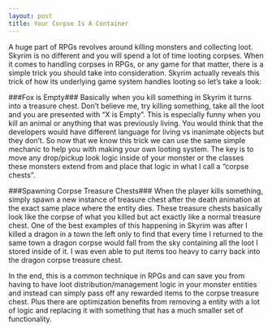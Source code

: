 ```yaml
---
layout: post
title: Your Corpse Is A Container
---
```


A huge part of RPGs revolves around killing monsters and collecting loot. Skyrim is no different and you will spend a lot of time looting corpses. When it comes to handling corpses in RPGs, or any game for that matter, there is a simple trick you should take into consideration. Skyrim actually reveals this trick of how its underlying game system handles looting so let’s take a look:

###Fox is Empty###
Basically when you kill something in Skyrim it turns into a treasure chest. Don’t believe me, try killing something, take all the loot and you are presented with “X is Empty”. This is especially funny when you kill an animal or anything that was previously living. You would think that the developers would have different language for living vs inanimate objects but they don’t. So now that we know this trick we can use the same simple mechanic to help you with making your own looting system. The key is to move any drop/pickup look logic inside of your monster or the classes these monsters extend from and place that logic in what I call a “corpse chests”.

###Spawning Corpse Treasure Chests###
When the player kills something, simply spawn a new instance of treasure chest after the death animation at the exact same place where the entity dies. These treasure chests basically look like the corpse of what you killed but act exactly like a normal treasure chest. One of the best examples of this happening in Skyrim was after I killed a dragon in a town the left only to find that every time I returned to the same town a dragon corpse would fall from the sky containing all the loot I stored inside of it. I was even able to put items too heavy to carry back into the dragon corpse treasure chest.

In the end, this is a common technique in RPGs and can save you from having to have loot distribution/management logic in your monster entities and instead can simply pass off any rewarded items to the corpse treasure chest. Plus there are optimization benefits from removing a entity with a lot of logic and replacing it with something that has a much smaller set of functionality.